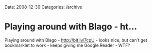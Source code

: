 Date: 2008-12-30
Categories: /archive

# Playing around with Blago - ht...

Playing around with Blago - <a href="http://bit.ly/7cpU" rel="nofollow">http://bit.ly/7cpU</a> - looks nice,  but can't get bookmarklet to work - keeps giving me Google Reader - WTF?
